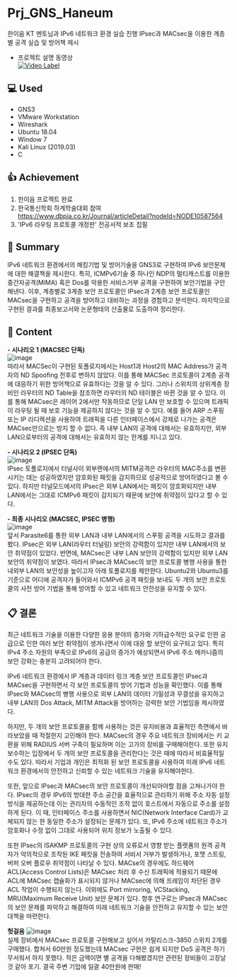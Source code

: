# Prj_GNS_Haneum
한이음 KT 멘토님과 IPv6 네트워크 환경 실습 진행 IPsec과 MACsec을 이용한 계층별 공격 실습 및 방어책 제시

- 프로젝트 설명 동영상  
[![Video Label](http://img.youtube.com/vi/m8Ya1IZkOr4/0.jpg)](https://youtu.be/m8Ya1IZkOr4?t=0s)     

## :computer: Used
- GNS3
- VMware Workstation
- Wireshark
- Ubuntu 18.04
- Window 7
- Kali Linux (2019.03)
- C

## :+1: Achievement
1) 한이음 프로젝트 완료
2) 한국통신학회 하계학술대회 참여 https://www.dbpia.co.kr/Journal/articleDetail?nodeId=NODE10587564
3) 'IPv6 라우팅 프로토콜 개정판' 전공서적 보조 집필


## :memo: Summary
IPv6 네트워크 환경에서의 해킹기법 및 방어기술을 GNS3로 구현하여 IPv6 보안문제에 대한 해결책을 제시한다. 특히, ICMPv6기술 중 하나인 NDP의 멀티캐스트를 이용한 중간자공격(MiMA) 혹은 Dos를 악용한 서비스거부 공격을 구현하여 보안기법을 구안해낸다. 이후, 계층별로 3계층 보안 프로토콜인 IPsec과 2계층 보안 프로토콜인 MACsec을 구현하고 공격을 방어하고 대비하는 과정을 경험하고 분석한다. 마지막으로 구현된 결과를 최종보고서와 논문형태의 산출물로 도출하여 정리한다.

## :memo: Content
**- 시나리오 1 (MACSEC 단독)**    
![image](https://user-images.githubusercontent.com/40004210/133222406-d9ac797c-c42d-442b-b42a-dfc25f08f2af.png)  
따라서 MACSec이 구현된 토폴로지에서는 Host1과 Host2의 MAC Address가 공격자의 ND Spoofing 전후로 변하지 않았다. 이를 통해 MACSec 프로토콜이 2계층 공격에 대응하기 위한 방어책으로 유효하다는 것을 알 수 있다. 그러나 스위치의 상위계층 장비인 라우터의 ND Table을 참조하면 라우터의 ND 테이블은 바뀐 것을 알 수 있다. 이를 통해 MACsec은 레이어 2에서만 작동하므로 단일 LAN 만 보호할 수 있으며 트래픽이 라우팅 될 때 보호 기능을 제공하지 않다는 것을 알 수 있다. 예를 들어 ARP 스푸핑 또는 IP 리디렉션을 사용하여 트래픽을 다른 인터페이스에서 강제로 나가는 공격은 MACsec만으로는 방지 할 수 없다. 즉 내부 LAN의 공격에 대해서는 유효하지만, 외부 LAN으로부터의 공격에 대해서는 유효하지 않는 한계를 지니고 있다.

**- 시나리오 2 (IPSEC 단독)**  
![image](https://user-images.githubusercontent.com/40004210/133222493-78c08472-d882-4ff0-8527-e33733a9c843.png)  
IPsec 토폴로지에서 터널사이 외부랜에서의 MITM공격은 라우터의 MAC주소를 변환 시키는 데는 성공하였지만 암호화된 패킷을 감지하므로 성공적으로 방어하였다고 볼 수 있다. 하지만 터널모드에서의 IPsec은 외부 LAN에서는 패킷이 암호화되지만 내부 LAN에서는 그대로 ICMPv6 패킷이 감지되기 때문에 보안에 취약점이 있다고 할 수 있다.

**- 최종 시나리오 (MACSEC, IPSEC 병행)**    
![image](https://user-images.githubusercontent.com/40004210/133222267-e06ec2a5-0da7-4b55-afe5-a9f466f410ce.png)  
앞서 Parasite6를 통한 외부 LAN과 내부 LAN에서의 스푸핑 공격을 시도하고 결과를 봤다. IPsec은 외부 LAN(라우터 터널링) 보안의 강력함이 있지만 내부 LAN에서의 보안 취약점이 있었다. 반면에, MACsec은 내부 LAN 보안의 강력함이 있지만 외부 LAN 보안의 취약점이 보였다. 따라서 IPsec과 MACsec의 보안 프로토콜 병행 사용을 통한 내외부 LAN의 보안성을 높이고자 아래 토폴로지를 제안한다. Ubuntu2와 Ubuntu3를 기준으로 어디에 공격자가 들어와서 ICMPv6 공격 패킷을 보내도 두 개의 보안 프로토콜의 사전 방어 기법을 통해 방어할 수 있고 네트워크 안전성을 유지할 수 있다. 

## :clipboard: 결론

최근 네트워크 기술을 이용한 다양한 응용 분야의 증가와 기하급수적인 요구로 인한 공급으로 인한 여러 보안 취약점이 생겨나면서 이에 대응 할 보안이 요구되고 있다. 특히 IPv4 주소 자원의 부족으로 IPv6의 공급의 증가가 예상되면서 IPv6 주소 메카니즘의 보안 강화는 충분히 고려되어야 한다. 

IPv6 네트워크 환경에서 IP 계층과 데이터 링크 계층 보안 프로토콜인 IPsec과 MACsec을 구현하면서 각 보안 프로토콜의 방어 기법과 성능을 확인했다. 이를 통해 IPsec와 MACsec의 병행 사용으로 외부 LAN의 데이터 기밀성과 무결성을 유지하고 내부 LAN의 Dos Attack, MITM Attack을 방어하는 강력한 보안 기법임을 제시하였다.

하지만, 두 개의 보안 프로토콜을 함께 사용하는 것은 유지비용과 효율적인 측면에서 바라보았을 때 적절한지 고민해야 한다. MACsec의 경우 주요 네트워크 장비에서는 키 교환을 위해 RADIUS 서버 구축이 필요하며 이는 고가의 장비를 구매해야한다. 또한 유지보수하는 입장에서 두 개의 보안 프로토콜을 관리한다는 것은 때에 따라서 비효율적일 수도 있다. 따라서 기업과 개인은 최적화 된 보안 프로토콜을 사용하여 미래 IPv6 네트워크 환경에서의 안전하고 신뢰할 수 있는 네트워크 기술을 유지해야한다.

또한, 앞으로 IPsec과 MACsec의 보안 프로토콜이 개선되아야할 점을 고쳐나가야 한다. IPsec의 경우 IPv6의 방대한 주소 공간을 효율적으로 관리하기 위해 주소 자동 설정 방식을 제공하는데 이는 관리자의 수동적인 조작 없이 호스트에서 자동으로 주소를 설정하게 된다. 이 때, 인터페이스 주소를 사용하면서 NIC(Network Interface Card)가 교체되지 않는 한 동일한 주소가 설정되는 문제가 있다. 또, IPv6 주소에 네트워크 주소가 암호화나 수정 없이 그대로 사용되어 위치 정보가 노출될 수 있다. 

또한 IPsec의 ISAKMP 프로토콜의 구현 상의 오류로서 영향 받는 플랫폼의 원격 공격자가 악의적으로 조작된 IKE 패킷을 전송하여 서비서 거부가 발생하거나, 포맷 스트링, 버퍼 오버 플로우 취약점이 나타날 수 있다. MACse의 경우에도 하드웨어 ACL(Access Control Lists)은 MACsec 처리 후 수신 트래픽에 적용되기 때문에 ACL에 MACsec 캡슐화가 표시되지 않거나 MACsec에 의해 프레임이 차단된 경우 ACL 작업이 수행되지 않는다. 이외에도 Port mirroring, VCStacking, MRU(Maximum Receive Unit) 보안 문제가 있다. 향후 연구로는 IPsec과 MACsec의 보안 문제를 파악하고 해결하여 미래 네트워크 기술을 안전하고 유지할 수 있는 보안 대책을 마련한다.

**헛걸음**
![image](https://user-images.githubusercontent.com/40004210/133226261-74b53963-1a41-4c41-8282-4a1a8bd6fd4b.png)  
실제 장비에서 MACsec 프로토콜 구현해보고 싶어서 카탈리스크-3850 스위치 2개를 구매했다. 합쳐서 60만원 정도했는데 MACsec 구현은 쉽게 되지만 DoS 공격은 하기 무서워서 하지 못했다. 적은 금액이면 별 공격을 다해봤겠지만 관련된 장비들이 고장날 것 같아 포기. 결국 주변 기업에 일괄 40만원에 판매!
